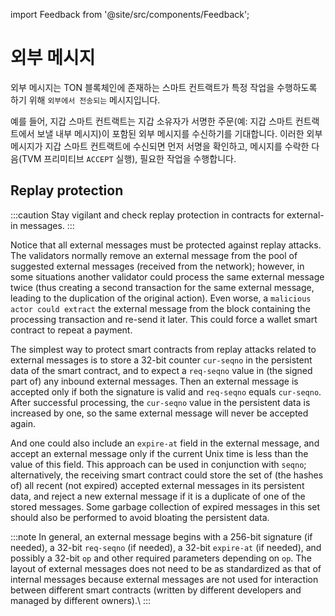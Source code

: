 import Feedback from '@site/src/components/Feedback';

# 외부 메시지

외부 메시지는 TON 블록체인에 존재하는 스마트 컨트랙트가 특정 작업을 수행하도록 하기 위해 `외부에서 전송되는` 메시지입니다.

예를 들어, 지갑 스마트 컨트랙트는 지갑 소유자가 서명한 주문(예: 지갑 스마트 컨트랙트에서 보낼 내부 메시지)이 포함된 외부 메시지를 수신하기를 기대합니다. 이러한 외부 메시지가 지갑 스마트 컨트랙트에 수신되면 먼저 서명을 확인하고, 메시지를 수락한 다음(TVM 프리미티브 `ACCEPT` 실행), 필요한 작업을 수행합니다.

## Replay protection

:::caution
Stay vigilant and check replay protection in contracts for external-in messages.
:::

Notice that all external messages must be protected against replay attacks. The validators normally remove an external message from the pool of suggested external messages (received from the network); however, in some situations another validator could process the same external message twice (thus creating a second transaction for the same external message, leading to the duplication of the original action). Even worse, a `malicious actor could extract` the external message from the block containing the processing transaction and re-send it later. This could force a wallet smart contract to repeat a payment.

The simplest way to protect smart contracts from replay attacks related to external messages is to store a 32-bit counter `cur-seqno` in the persistent data of the smart contract, and to expect a `req-seqno` value in (the signed part of) any inbound external messages. Then an external message is accepted only if both the signature is valid and `req-seqno` equals `cur-seqno`. After successful processing, the `cur-seqno` value in the persistent data is increased by one, so the same external message will never be accepted again.

And one could also include an `expire-at` field in the external message, and accept an external message only if the current Unix time is less than the value of this field. This approach can be used in conjunction with `seqno`; alternatively, the receiving smart contract could store the set of (the hashes of) all recent (not expired) accepted external messages in its persistent data, and reject a new external message if it is a duplicate of one of the stored messages. Some garbage collection of expired messages in this set should also be performed to avoid bloating the persistent data.

:::note
In general, an external message begins with a 256-bit signature (if needed), a 32-bit `req-seqno` (if needed), a 32-bit `expire-at` (if needed), and possibly a 32-bit `op` and other required parameters depending on `op`. The layout of external messages does not need to be as standardized as that of internal messages because external messages are not used for interaction between different smart contracts (written by different developers and managed by different owners).\\
:::

<Feedback />

